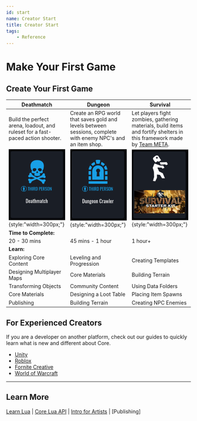 ```yaml
---
id: start
name: Creator Start
title: Creator Start
tags:
    - Reference
---
```

# Make Your First Game

## Create Your First Game

| Deathmatch | Dungeon | Survival |
| --- | --- | --- |
| Build the perfect arena, loadout, and ruleset for a fast-paced action shooter. | Create an RPG world that saves gold and levels between sessions, complete with enemy NPC's and an item shop. | Let players fight zombies, gathering materials, build items and fortify shelters in this framework made by [Team META](https://core-team-meta.github.io/). |
| ![Deathmatch](../img/Start/Start_Deathmatch.png){style:"width=300px;"} | ![Dungeon](../img/Start/Start_Dungeon.png){style:"width=300px;"} | ![Survival](../img/Start/Start_Survival.png){style:"width=300px;"} |
| **Time to Complete:**  |||
| 20 - 30 mins | 45 mins - 1 hour | 1 hour+ |
| **Learn:** |||
| Exploring Core Content | Leveling and Progression | Creating Templates |
| Designing Multiplayer Maps | Core Materials | Building Terrain |
| Transforming Objects | Community Content | Using Data Folders |
| Core Materials | Designing a Loot Table | Placing Item Spawns |
| Publishing | Building Terrain | Creating NPC Enemies |

<!-- ### Deathmatch

Build the perfect arena, loadout, and ruleset for a fast-paced action shooter.

Learn:

Core Content
The Hierarchy
Transforming Objects
Core Materials
Publishing

Time to Complete:

20 - 30 minutes

### Dungeon

Create an RPG world that saves gold and levels between sessions, complete with enemy NPC's and an item shop.

Learn:

The Hierarchy
Core Materials
Community Content
Custom Properties
Creating Terrain

Time to Complete:

45 mins - 1 hour

### Survival

Let players fight zombies and each other by building a game that allows material gathering, crafting, upgrades, and shelters to fortify and store materials with this advanced community project.

Learn:

Creating Templates
Building Terrain
Using Data Folders
Placing Item Spawns
Creating NPC Enemies

Time to Complete:

1 hour+ -->

## For Experienced Creators

If you are a developer on another platform, check out our guides to quickly learn what is new and different about Core.

- [Unity](../other_platforms/unity.md)
- [Roblox](../other_platforms/roblox.md)
- [Fornite Creative](../other_platforms/fortnite.md)
- [World of Warcraft](../other_platforms/world_of_warcraft.md)

---

## Learn More

[Learn Lua](../tutorials/lua_basics_helloworld.md) | [Core Lua API](https://docs.coregames.com/api/) | [Intro for Artists](../tutorials/art_reference.md) | [Publishing]

<!-- TODO: Unreal, Minecraft Mods -->